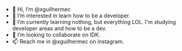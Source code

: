 - 👋 Hi, I’m @xguilhermec
- 👀 I’m interested in learn how to be a developer. 
- 🌱 I’m currently learning nothing, but everything LOL. I'm studying developer areas and how to be a dev. 
- 💞️ I’m looking to collaborate on IDK. 
- 📫 Reach me in @xguilhermec on instagram. 

<!---
xguilhermec/xguilhermec is a ✨ special ✨ repository because its `README.md` (this file) appears on your GitHub profile.
You can click the Preview link to take a look at your changes.
--->
